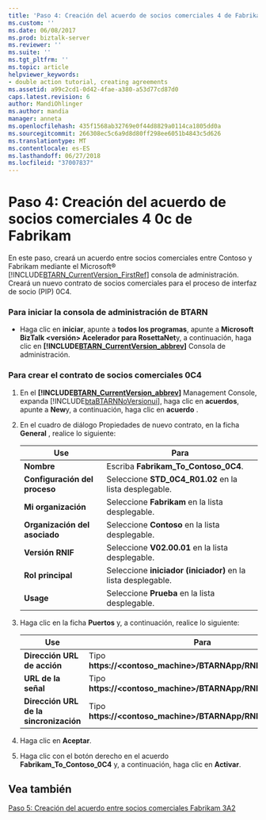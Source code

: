```yaml
---
title: 'Paso 4: Creación del acuerdo de socios comerciales 4 de Fabrikam 0c | Microsoft Docs'
ms.custom: ''
ms.date: 06/08/2017
ms.prod: biztalk-server
ms.reviewer: ''
ms.suite: ''
ms.tgt_pltfrm: ''
ms.topic: article
helpviewer_keywords:
- double action tutorial, creating agreements
ms.assetid: a99c2cd1-0d42-4fae-a380-a53d77cd87d0
caps.latest.revision: 6
author: MandiOhlinger
ms.author: mandia
manager: anneta
ms.openlocfilehash: 435f1568ab32769e0f44d8829a0114ca1805dd0a
ms.sourcegitcommit: 266308ec5c6a9d8d80ff298ee6051b4843c5d626
ms.translationtype: MT
ms.contentlocale: es-ES
ms.lasthandoff: 06/27/2018
ms.locfileid: "37007837"
---
```

# <a name="step-4-creating-the-fabrikam-0c4-trading-partner-agreement"></a>Paso 4: Creación del acuerdo de socios comerciales 4 0c de Fabrikam
En este paso, creará un acuerdo entre socios comerciales entre Contoso y Fabrikam mediante el Microsoft® [!INCLUDE[BTARN_CurrentVersion_FirstRef](../../includes/btarn-currentversion-firstref-md.md)] consola de administración. Creará un nuevo contrato de socios comerciales para el proceso de interfaz de socio (PIP) 0C4.  

### <a name="to-start-the-btarn-management-console"></a>Para iniciar la consola de administración de BTARN  

- Haga clic en **iniciar**, apunte a **todos los programas**, apunte a **Microsoft BizTalk \<versión\> Acelerador para RosettaNet**y, a continuación, haga clic en **[!INCLUDE[BTARN_CurrentVersion_abbrev](../../includes/btarn-currentversion-abbrev-md.md)]** Consola de administración.  

### <a name="to-create-the-0c4-trading-partner-agreement"></a>Para crear el contrato de socios comerciales 0C4  

1. En el **[!INCLUDE[BTARN_CurrentVersion_abbrev](../../includes/btarn-currentversion-abbrev-md.md)]** Management Console, expanda [!INCLUDE[btaBTARNNoVersionui](../../includes/btabtarnnoversionui-md.md)], haga clic en **acuerdos**, apunte a **New**y, a continuación, haga clic en **acuerdo** .  

2. En el cuadro de diálogo Propiedades de nuevo contrato, en la ficha **General** , realice lo siguiente:  


   |         Use          |                        Para                         |
   |---------------------------|-----------------------------------------------------------|
   |         **Nombre**          |             Escriba **Fabrikam_To_Contoso_0C4**.             |
   | **Configuración del proceso** |    Seleccione **STD_0C4_R01.02** en la lista desplegable.     |
   |    **Mi organización**    |       Seleccione **Fabrikam** en la lista desplegable.        |
   | **Organización del asociado**  |        Seleccione **Contoso** en la lista desplegable.        |
   |     **Versión RNIF**      |       Seleccione **V02.00.01** en la lista desplegable.       |
   |       **Rol principal**       | Seleccione **iniciador (iniciador)** en la lista desplegable. |
   |         **Usage**         |         Seleccione **Prueba** en la lista desplegable.          |


3. Haga clic en la ficha **Puertos** y, a continuación, realice lo siguiente:  


   |    Use    |                          Para                           |
   |----------------|---------------------------------------------------------------|
   | **Dirección URL de acción** | Tipo **https://<contoso_machine>/BTARNApp/RNIFReceive.aspx**. |
   | **URL de la señal** | Tipo **https://<contoso_machine>/BTARNApp/RNIFReceive.aspx**. |
   |  **Dirección URL de la sincronización**  | Tipo **https://<contoso_machine>/BTARNApp/RNIFReceive.aspx**. |


4. Haga clic en **Aceptar**.  

5. Haga clic con el botón derecho en el acuerdo **Fabrikam_To_Contoso_0C4** y, a continuación, haga clic en **Activar**.  

## <a name="see-also"></a>Vea también  
 [Paso 5: Creación del acuerdo entre socios comerciales Fabrikam 3A2](../../adapters-and-accelerators/accelerator-rosettanet/step-5-creating-the-fabrikam-3a2-trading-partner-agreement.md)